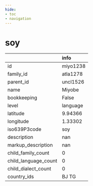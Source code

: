 ```yaml
---
hide:
- toc
- navigation
---
```

# soy
|                      | info     |
|:---------------------|:---------|
| id                   | miyo1238 |
| family_id            | atla1278 |
| parent_id            | uncl1526 |
| name                 | Miyobe   |
| bookkeeping          | False    |
| level                | language |
| latitude             | 9.94366  |
| longitude            | 1.33302  |
| iso639P3code         | soy      |
| description          | nan      |
| markup_description   | nan      |
| child_family_count   | 0        |
| child_language_count | 0        |
| child_dialect_count  | 0        |
| country_ids          | BJ TG    |